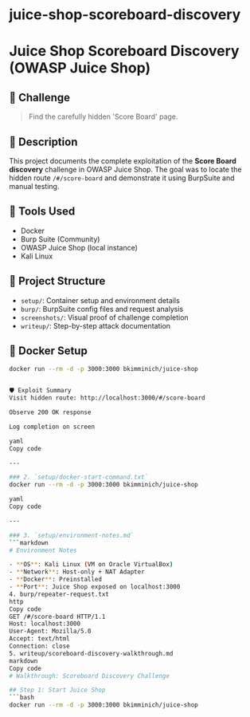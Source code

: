 # juice-shop-scoreboard-discovery
# Juice Shop Scoreboard Discovery (OWASP Juice Shop)

## 🎯 Challenge
> Find the carefully hidden 'Score Board' page.

## 🧠 Description
This project documents the complete exploitation of the **Score Board discovery** challenge in OWASP Juice Shop. The goal was to locate the hidden route `/#/score-board` and demonstrate it using BurpSuite and manual testing.

## 🔧 Tools Used
- Docker
- Burp Suite (Community)
- OWASP Juice Shop (local instance)
- Kali Linux

## 📁 Project Structure
- `setup/`: Container setup and environment details
- `burp/`: BurpSuite config files and request analysis
- `screenshots/`: Visual proof of challenge completion
- `writeup/`: Step-by-step attack documentation

## 🐳 Docker Setup
```bash
docker run --rm -d -p 3000:3000 bkimminich/juice-shop


🛡️ Exploit Summary
Visit hidden route: http://localhost:3000/#/score-board

Observe 200 OK response

Log completion on screen

yaml
Copy code

---

### 2. `setup/docker-start-command.txt`
docker run --rm -d -p 3000:3000 bkimminich/juice-shop

yaml
Copy code

---

### 3. `setup/environment-notes.md`
```markdown
# Environment Notes

- **OS**: Kali Linux (VM on Oracle VirtualBox)
- **Network**: Host-only + NAT Adapter
- **Docker**: Preinstalled
- **Port**: Juice Shop exposed on localhost:3000
4. burp/repeater-request.txt
http
Copy code
GET /#/score-board HTTP/1.1
Host: localhost:3000
User-Agent: Mozilla/5.0
Accept: text/html
Connection: close
5. writeup/scoreboard-discovery-walkthrough.md
markdown
Copy code
# Walkthrough: Scoreboard Discovery Challenge

## Step 1: Start Juice Shop
```bash
docker run --rm -d -p 3000:3000 bkimminich/juice-shop
